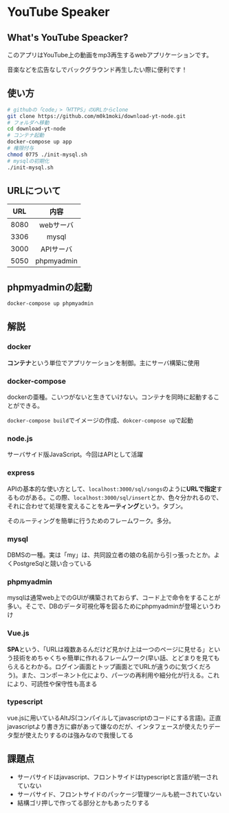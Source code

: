 # YouTube Speaker

## What's YouTube Speacker?
このアプリはYouTube上の動画をmp3再生するwebアプリケーションです。

音楽などを広告なしでバックグラウンド再生したい際に便利です！

## 使い方

```bash
# githubの「code」>「HTTPS」のURLからclone
git clone https://github.com/m0k1moki/download-yt-node.git
# フォルダへ移動
cd download-yt-node
# コンテナ起動
docker-compose up app
# 権限付与
chmod 0775 ./init-mysql.sh
# mysqlの初期化
./init-mysql.sh
```

## URLについて

| URL | 内容 |
| :---: | :---: |
| 8080 | webサーバ |
| 3306 | mysql |
| 3000 | APIサーバ |
| 5050 | phpmyadmin |

## phpmyadminの起動
```bash
docker-compose up phpmyadmin
```

## 解説
### docker
**コンテナ**という単位でアプリケーションを制御。主にサーバ構築に使用

### docker-compose
dockerの亜種。こいつがないと生きていけない。コンテナを同時に起動することができる。

`docker-compose build`でイメージの作成、`dokcer-compose up`で起動

### node.js
サーバサイド版JavaScript。今回はAPIとして活躍

### express
APIの基本的な使い方として、`localhost:3000/sql/songs`のように**URLで指定**するものがある。この際、`localhost:3000/sql/insert`とか、色々分かれるので、それに合わせて処理を変えることを**ルーティング**という。タブン。

そのルーティングを簡単に行うためのフレームワーク。多分。

### mysql
DBMSの一種。実は「my」は、共同設立者の娘の名前から引っ張ったとか。よくPostgreSqlと競い合っている

### phpmyadmin
mysqlは通常web上でのGUIが構築されておらず、コード上で命令をすることが多い。そこで、DBのデータ可視化等を図るためにphpmyadminが登場というわけ

### Vue.js
**SPA**という、「URLは複数あるんだけど見かけ上は一つのページに見せる」という技術をめちゃくちゃ簡単に作れるフレームワーク(早い話、とどまりを見てもらえるとわかる。ログイン画面とトップ画面とでURLが違うのに気づくだろう)。また、コンポーネント化により、パーツの再利用や細分化が行える。これにより、可読性や保守性も高まる

### typescript
vue.jsに用いているAltJS(コンパイルしてjavascriptのコードにする言語)。正直javascriptより書き方に癖があって嫌なのだが、インタフェースが使えたりデータ型が使えたりするのは強みなので我慢してる

## 課題点
- サーバサイドはjavascript、フロントサイドはtypescriptと言語が統一されていない
- サーバサイド、フロントサイドのパッケージ管理ツールも統一されていない
- 結構ゴリ押しで作ってる部分とかもあったりする